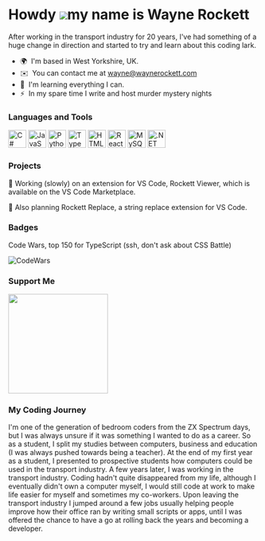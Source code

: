 Howdy ![](https://user-images.githubusercontent.com/18350557/176309783-0785949b-9127-417c-8b55-ab5a4333674e.gif)my name is Wayne Rockett
=====================================================================================================================================

After working in the transport industry for 20 years, I've had something of a huge change in direction and started to try and learn about this coding lark.


* 🌍  I'm based in West Yorkshire, UK.
* ✉️  You can contact me at [wayne@waynerockett.com](mailto:wayne@waynerockett.com)
* 🧠  I'm learning everything I can.
* ⚡  In my spare time I write and host murder mystery nights


### Languages and Tools


<p align="left">
<a href="https://docs.microsoft.com/en-us/dotnet/csharp/" target="_blank" rel="noreferrer"><img src="https://raw.githubusercontent.com/danielcranney/readme-generator/main/public/icons/skills/csharp-colored.svg" width="36" height="36" alt="C#" /></a>
<a href="https://developer.mozilla.org/en-US/docs/Web/JavaScript" target="_blank" rel="noreferrer"><img src="https://raw.githubusercontent.com/danielcranney/readme-generator/main/public/icons/skills/javascript-colored.svg" width="36" height="36" alt="JavaScript" /></a>
<a href="https://www.python.org/" target="_blank" rel="noreferrer"><img src="https://raw.githubusercontent.com/danielcranney/readme-generator/main/public/icons/skills/python-colored.svg" width="36" height="36" alt="Python" /></a>
<a href="https://www.typescriptlang.org/" target="_blank" rel="noreferrer"><img src="https://raw.githubusercontent.com/danielcranney/readme-generator/main/public/icons/skills/typescript-colored.svg" width="36" height="36" alt="TypeScript" /></a>
<a href="https://developer.mozilla.org/en-US/docs/Glossary/HTML5" target="_blank" rel="noreferrer"><img src="https://raw.githubusercontent.com/danielcranney/readme-generator/main/public/icons/skills/html5-colored.svg" width="36" height="36" alt="HTML5" /></a>
<a href="https://reactjs.org/" target="_blank" rel="noreferrer"><img src="https://raw.githubusercontent.com/danielcranney/readme-generator/main/public/icons/skills/react-colored.svg" width="36" height="36" alt="React" /></a>
<a href="https://www.mysql.com/" target="_blank" rel="noreferrer"><img src="https://raw.githubusercontent.com/danielcranney/readme-generator/main/public/icons/skills/mysql-colored.svg" width="36" height="36" alt="MySQL" /></a>
<a href="https://dotnet.microsoft.com/en-us/" target="_blank" rel="noreferrer"><img src="https://raw.githubusercontent.com/danielcranney/readme-generator/main/public/icons/skills/dot-net-colored.svg" width="36" height="36" alt=".NET" /></a>
</p>

### Projects
🚧 Working (slowly) on an extension for VS Code, Rockett Viewer, which is available on the VS Code Marketplace.

🚧 Also planning Rockett Replace, a string replace extension for VS Code.


### Badges

<p>
Code Wars, top 150 for TypeScript (ssh, don't ask about CSS Battle)
</p>
<p>
<img src="https://www.codewars.com/users/WayneRockett/badges/micro" alt="CodeWars"/>
</p>

### Support Me

<a href="https://www.buymeacoffee.com/countdisoQ"><img src="https://cdn.buymeacoffee.com/buttons/v2/default-yellow.png" width="200" /></a>


### My Coding Journey
I'm one of the generation of bedroom coders from the ZX Spectrum days, but I was always unsure if it was something I wanted to do as a career.  So as a student, I split my studies between computers, business and education (I was always pushed towards being a teacher).  At the end of my first year as a student, I presented to prospective students how computers could be used in the transport industry.  A few years later, I was working in the transport industry.  Coding hadn't quite disappeared from my life, although I eventually didn't own a computer myself, I would still code at work to make life easier for myself and sometimes my co-workers.  Upon leaving the transport industry I jumped around a few jobs usually helping people improve how their office ran by writing small scripts or apps, until I was offered the chance to have a go at rolling back the years and becoming a developer.


